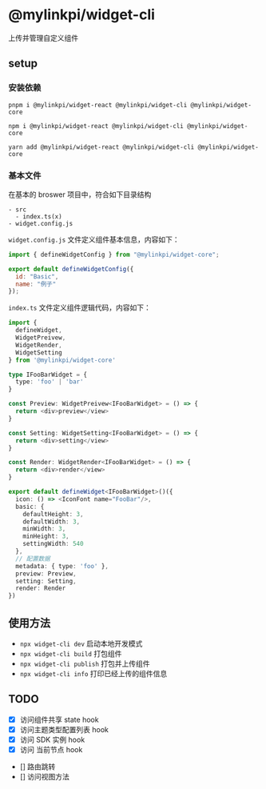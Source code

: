 # @mylinkpi/widget-cli

上传并管理自定义组件

## setup

### 安装依赖

```shell
pnpm i @mylinkpi/widget-react @mylinkpi/widget-cli @mylinkpi/widget-core

npm i @mylinkpi/widget-react @mylinkpi/widget-cli @mylinkpi/widget-core

yarn add @mylinkpi/widget-react @mylinkpi/widget-cli @mylinkpi/widget-core
```

### 基本文件

在基本的 broswer 项目中，符合如下目录结构

```
- src
  - index.ts(x)
- widget.config.js
```

`widget.config.js` 文件定义组件基本信息，内容如下：

```javascript
import { defineWidgetConfig } from "@mylinkpi/widget-core";

export default defineWidgetConfig({
  id: "Basic",
  name: "例子"
});
```

`index.ts` 文件定义组件逻辑代码，内容如下：

```typescript jsx
import {
  defineWidget,
  WidgetPreivew,
  WidgetRender,
  WidgetSetting
} from '@mylinkpi/widget-core'

type IFooBarWidget = {
  type: 'foo' | 'bar'
}

const Preview: WidgetPreivew<IFooBarWidget> = () => {
  return <div>preview</view>
}

const Setting: WidgetSetting<IFooBarWidget> = () => {
  return <div>setting</view>
}

const Render: WidgetRender<IFooBarWidget> = () => {
  return <div>render</view>
}

export default defineWidget<IFooBarWidget>()({
  icon: () => <IconFont name="FooBar"/>,
  basic: {
    defaultHeight: 3,
    defaultWidth: 3,
    minWidth: 3,
    minHeight: 3,
    settingWidth: 540
  },
  // 配置数据
  metadata: { type: 'foo' },
  preview: Preview,
  setting: Setting,
  render: Render
})
```

## 使用方法

- `npx widget-cli dev` 启动本地开发模式
- `npx widget-cli build` 打包组件
- `npx widget-cli publish` 打包并上传组件
- `npx widget-cli info` 打印已经上传的组件信息

## TODO

- [x] 访问组件共享 state hook
- [x] 访问主题类型配置列表 hook
- [x] 访问 SDK 实例 hook
- [x] 访问 当前节点 hook
- [] 路由跳转
- [] 访问视图方法